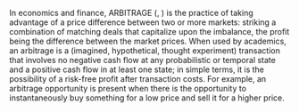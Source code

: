 In economics and finance, ARBITRAGE (, ) is the practice of taking advantage of a price difference between two or more markets: striking a combination of matching deals that capitalize upon the imbalance, the profit being the difference between the market prices. When used by academics, an arbitrage is a (imagined, hypothetical, thought experiment) transaction that involves no negative cash flow at any probabilistic or temporal state and a positive cash flow in at least one state; in simple terms, it is the possibility of a risk-free profit after transaction costs. For example, an arbitrage opportunity is present when there is the opportunity to instantaneously buy something for a low price and sell it for a higher price.
